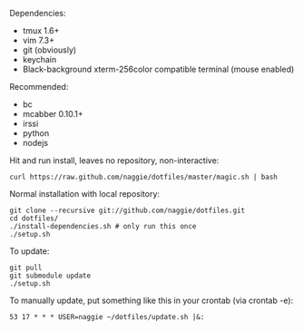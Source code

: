 Dependencies:

  * tmux 1.6+
  * vim 7.3+
  * git (obviously)
  * keychain
  * Black-background xterm-256color compatible terminal (mouse enabled)


Recommended:

  * bc
  * mcabber 0.10.1+
  * irssi
  * python
  * nodejs

Hit and run install, leaves no repository, non-interactive:

	curl https://raw.github.com/naggie/dotfiles/master/magic.sh | bash


Normal installation with local repository:

	git clone --recursive git://github.com/naggie/dotfiles.git
	cd dotfiles/
	./install-dependencies.sh # only run this once
	./setup.sh

To update:

	git pull
	git submodule update
	./setup.sh

To manually update, put something like this in your crontab (via crontab -e):

	53 17 * * * USER=naggie ~/dotfiles/update.sh |&:
